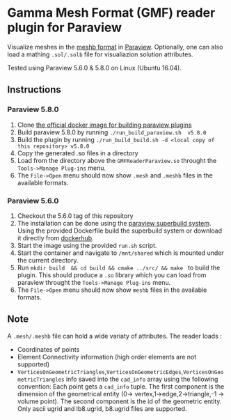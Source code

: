 # Gamma Mesh Format (GMF) reader plugin for Paraview


Visualize meshes in the [meshb format](https://github.com/LoicMarechal/libMeshb) in [Paraview](https://www.paraview.org).
Optionally, one can also load a mathing `.sol/.solb` file for visualiazion solution attributes.

Tested using Paraview 5.6.0 & 5.8.0 on Linux (Ubuntu 16.04).

## Instructions


### Paraview 5.8.0
1. Clone [the official docker image for building paraview plugins](https://gitlab.kitware.com/paraview/paraview-plugin-builder)
2. Build paraview 5.8.0 by running `./run_build_paraview.sh  v5.8.0`
3. Build the plugin by running `./run_build_build.sh -d <local copy of this repository> v5.8.0`
4. Copy the generated .so files in a directory 
5. Load from the directory above the `GMFReaderParaview.so`  throught the `Tools->Manage Plug-ins` menu.
6. The `File->Open` menu should now show `.mesh` and `.meshb` files in the available formats.

### Paraview 5.6.0
1. Checkout the 5.6.0 tag of this repository 
2. The installation can be done using the [paraview superbuild system](https://github.com/lhofmann/paraview-superbuild-docker).
Using the provided Dockerfile build the superbuild system or download it directly from [dockerhub](https://hub.docker.com/r/lhofmann/paraview-superbuild).
3. Start the image using the provided `run.sh` script.
4. Start the container and navigate to `/mnt/shared` which is mounted under the current directory.
5. Run `mkdir build  && cd build && cmake ../src/ && make ` to build the plugin. This should produce a `.so` library which you can load from paraview throught the
`Tools->Manage Plug-ins` menu.
6. The `File->Open` menu should now show `meshb` files in the available formats.

## Note
A `.mesh/.meshb` file can hold a wide variaty of attributes. The reader loads :
* Coordinates of points
* Element Connectivity information (high order elements are not supported)
* `VerticesOnGeometricTriangles`,`VerticesOnGeometricEdges`,`VerticesOnGeometricTriangles` info saved into the `cad_info` array using the following convention: Each point gets a `cad_info` tuple. The first component is the dimension of the geometrical entity (0-> vertex,1->edge,2->triangle,-1 -> volume point). The second component is the id of the geometric entity. 
Only ascii ugrid and lb8.ugrid, b8.ugrid files are supported.

